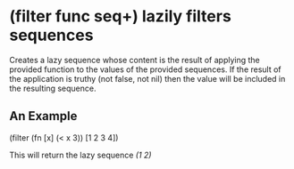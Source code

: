 # (filter func seq+) lazily filters sequences
Creates a lazy sequence whose content is the result of applying the provided function to the values of the provided sequences. If the result of the application is truthy (not false, not nil) then the value will be included in the resulting sequence.

## An Example


  (filter (fn [x] (< x 3)) [1 2 3 4])

This will return the lazy sequence _(1 2)_
